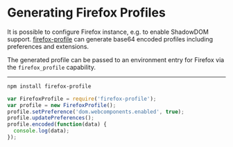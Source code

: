 # Generating Firefox Profiles

It is possible to configure Firefox instance, e.g. to enable ShadowDOM support. [firefox-profile](https://www.npmjs.com/package/firefox-profile) can generate base64 encoded profiles including preferences and extensions.

The generated profile can be passed to an environment entry for Firefox via the `firefox_profile` capability.

---

```sh
npm install firefox-profile
```

```js
var FirefoxProfile = require('firefox-profile');
var profile = new FirefoxProfile();
profile.setPreference('dom.webcomponents.enabled', true);
profile.updatePreferences();
profile.encoded(function(data) {
  console.log(data);
});
```
